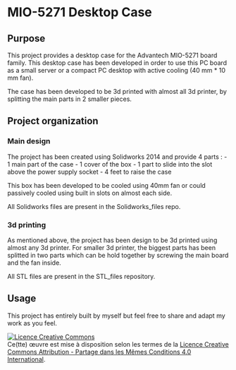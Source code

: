 # MIO-5271 Desktop Case

## Purpose

This project provides a desktop case for the Advantech MIO-5271 board family.
This desktop case has been developed in order to use this PC board as a small
server or a compact PC desktop with active cooling (40 mm * 10 mm fan).

The case has been developed to be 3d printed with almost all 3d printer, by
splitting the main parts in 2 smaller pieces.

## Project organization

### Main design

The project has been created using Solidworks 2014 and provide 4 parts :
    - 1 main part of the case
	- 1 cover of the box
	- 1 part to slide into the slot above the power supply socket
	- 4 feet to raise the case
	
This box has been developed to be cooled using 40mm fan or could passively 
cooled using built in slots on almost each side.

All Solidworks files are present in the Solidworks_files repo.

### 3d printing

As mentioned above, the project has been design to be 3d printed using almost
any 3d printer. For smaller 3d printer, the biggest parts has been splitted in
two parts which can be hold together by screwing the main board and the fan
inside.

All STL files are present in the STL_files repository.

## Usage

This project has entirely built by myself but feel free to share and adapt my
work as you feel.

<a rel="license" href="http://creativecommons.org/licenses/by-sa/4.0/"><img alt="Licence Creative Commons" style="border-width:0" src="https://i.creativecommons.org/l/by-sa/4.0/88x31.png" /></a><br />Ce(tte) œuvre est mise à disposition selon les termes de la <a rel="license" href="http://creativecommons.org/licenses/by-sa/4.0/">Licence Creative Commons Attribution -  Partage dans les Mêmes Conditions 4.0 International</a>.